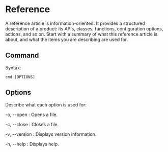 # Reference

A reference article is information-oriented.
It provides a structured description of a product:
its APIs, classes, functions, configuration options, actions, and so on.
Start with a summary of what this reference article is about, and what the items you are describing are used for.

## Command

Syntax:

```shell
cmd [OPTIONS]
```

## Options

Describe what each option is used for:

-o, --open
: Opens a file.

-c, --close
: Closes a file.

-v, --version
: Displays version information.

-h, --help
: Displays help.

<seealso>
    <!--Provide links to related how-to guides, overviews, and tutorials.-->
</seealso>